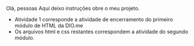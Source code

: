 Olá, pessoas
Aqui deixo instruções obre o meu projeto.
* Atividade 1 corresponde a atividade de encerramento do primeiro módulo de HTML da DIO.me
* Os arquivos html e css restantes correspondem a atividade do segundo módulo.

<!---
G-Reolon13/G-Reolon13 is a ✨ special ✨ repository because its `README.md` (this file) appears on your GitHub profile.
You can click the Preview link to take a look at your changes.
--->
